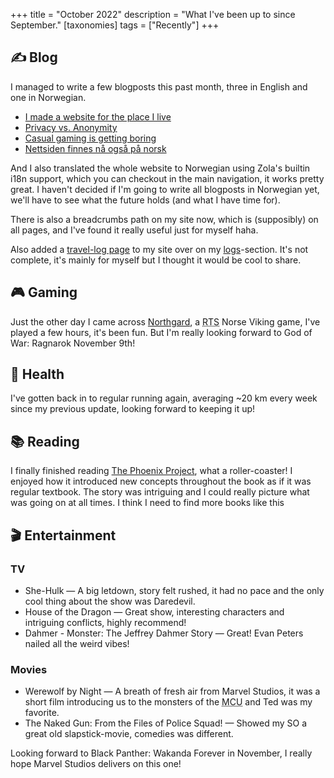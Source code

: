 +++
title = "October 2022"
description = "What I've been up to since September."
[taxonomies]
tags = ["Recently"]
+++

## ✍️ Blog

I managed to write a few blogposts this past month, three in English and one in
Norwegian.

- [I made a website for the place I live][place_i_live_post]
- [Privacy vs. Anonymity][privacy_post]
- [Casual gaming is getting boring][casual_gaming_post]
- [Nettsiden finnes nå også på norsk][norwegian_post]

And I also translated the whole website to Norwegian using Zola's builtin i18n
support, which you can checkout in the main navigation, it works pretty great. I
haven't decided if I'm going to write all blogposts in Norwegian yet, we'll have
to see what the future holds (and what I have time for).

There is also a breadcrumbs path on my site now, which is (supposibly) on all
pages, and I've found it really useful just for myself haha.

Also added a [travel-log page](@/logs/travel.md) to my site over on my
[logs](@/logs/_index.md)-section. It's not complete, it's mainly for myself but
I thought it would be cool to share.

## 🎮 Gaming

Just the other day I came across [Northgard][northgard], a
<abbr title="Real-time Strategy">RTS</abbr> Norse Viking game, I've played a few
hours, it's been fun. But I'm really looking forward to God of War: Ragnarok
November 9th!

## 💪 Health

I've gotten back in to regular running again, averaging ~20 km every week since
my previous update, looking forward to keeping it up!

## 📚 Reading

I finally finished reading [The Phoenix Project][phoenix_project], what a
roller-coaster! I enjoyed how it introduced new concepts throughout the book as
if it was regular textbook. The story was intriguing and I could really picture
what was going on at all times. I think I need to find more books like this

## 🎬 Entertainment

### TV

- She-Hulk &mdash; A big letdown, story felt rushed, it had no pace and the only
  cool thing about the show was Daredevil.
- House of the Dragon &mdash; Great show, interesting characters and intriguing
  conflicts, highly recommend!
- Dahmer - Monster: The Jeffrey Dahmer Story &mdash; Great! Evan Peters nailed
  all the weird vibes!

### Movies

- Werewolf by Night &mdash; A breath of fresh air from Marvel Studios, it was a
  short film introducing us to the monsters of the
  <abbr title="Marvel Cinematic Universe">MCU</abbr> and Ted was my favorite.
- The Naked Gun: From the Files of Police Squad! &mdash; Showed my SO a great
  old slapstick-movie, comedies was different.

Looking forward to Black Panther: Wakanda Forever in November, I really hope
Marvel Studios delivers on this one!

[place_i_live_post]:
  @/blog/2022-10-02-i-made-a-website-for-the-place-i-live/index.md
[privacy_post]: @/blog/2022-10-12-privacy-vs-anonymity.md
[casual_gaming_post]: @/blog/2022-10-15-casual-gaming-is-getting-boring.md
[norwegian_post]: @/blog/2022-10-26-oversatt-til-norsk.no.md
[northgard]: https://northgard.net/
[phoenix_project]:
  https://www.goodreads.com/book/show/17255186-the-phoenix-project
